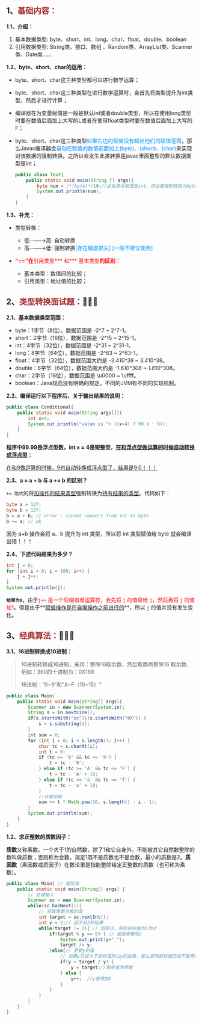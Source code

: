 ## 1、<span style="color:brown">基础内容：</span>

**1.1、介绍：**

1. 基本数据类型:   byte、short、int、long、char、float、double、boolean
2. 引用数据类型:   String类、接口、数组 、Random类、ArrayList类、Scanner类、Date类......

**1.2、byte、short、char的运用：** 

- byte、short、char这三种类型都可以进行数学运算；

- byte、short、char这三种类型在进行数学运算时，会首先将类型提升为int类型，然后才进行计算；

- 编译器在为变量赋值是一般是默认int或者double类型，所以在使用long类型时要在数值后面加上大写的L或者在使用float类型时要在数值后面加上大写的F；

- byte、short、char这三种类型<font color="#0099ff">如果右边的赋值没有超出他们的赋值范围</font>，那么Javac编译器会<font color="#0088ff">自动在赋值的数值前面加上(byte)、(short)、(char)</font>来实现对该数据的强制转换。之所以会发生此类转换是javac里面整型的默认数据类型是int；

  ```java
  public class Text{
      public static void main(String [] args){
          byte num = /*(byte)*/10;//此处原本赋值是int，但会被强制转换为byte。
          System.out.println(num);
      }
  }
  ```

**1.3、补充：**

- 类型转换：
  - 低---->高:  自动转换
  - 高---->低:   强制转换<font color="#0099ff">[存在精度损失] [一般不建议使用]</font>

- <span style='color:red'>**"=="在**引用类型*** 和*** 基本类型**的区别：**</span>
  - 基本类型：数值间的比较；
  - 引用类型：地址值的比较；



## 2、<span style="color:brown">类型转换面试题：</span>🚕🚕🚕

**2.1、基本数据类型范围：**

- byte：1字节（8位），数据范围是 -2^7 ~ 2^7-1。
- short：2字节（16位），数据范围是 -2^15 ~ 2^15-1。
- int：4字节（32位），数据范围是 -2^31 ~ 2^31-1。
- long：8字节（64位），数据范围是 -2^63 ~ 2^63-1。
- float：4字节（32位），数据范围大约是 -3.4*10^38 ~ 3.4*10^38。
- double：8字节（64位），数据范围大约是 -1.8*10^308 ~ 1.8*10^308。
- char：2字节（16位），数据范围是 \u0000 ~ \uffff。
- boolean：Java规范没有明确的规定，不同的JVM有不同的实现机制。

**2.2、编译运行以下程序后，关于输出结果的说明：**

```java
public class Conditional{
	public static void main(String args[]){
		int x=4;
		System.out.println("value is "+ ((x>4) ? 99.9 : 9));
	}
}
```

**程序中99.99是浮点型数，int x = 4是短整型**，<u>**在和浮点型做运算的时候自动转换成浮点型**</u>；

<u>在和9做运算的时候，9也自动转换成浮点型了，结果是9.0！！！</u>

**2.3、a = a + b 与 a += b 的区别？**

`+= 隐式`的将<u>加操作的结果类型</u>强制转换为<u>持有结果的类型</u>。代码如下：

```java
byte a = 127;
byte b = 127;
b = a + b; // error : cannot convert from int to byte
b += a; // ok
```

因为 a+b 操作会将 a、b 提升为 int 类型，所以将 int 类型赋值给 byte 就会编译出错！！！

**2.4、下述代码结果为多少？**

```java
int j = 0;
for (int i = 0; i < 100; i++) {
    j = j++;
}
System.out.println(j);
```

**`结果为0`**，由于<span style="color:red">`j++` 是一个后缀自增运算符，会先将 `j` 的值赋给 `j`，然后再将 `j` 的值加1</span>。但是由于**<u>赋值操作是在自增操作之前进行的</u>**，所以 `j` 的值并没有发生变化。



## 3、<span style="color:brown">经典算法：</span>🎈🎈🎈

**3.1、16进制转换成10进制：**

> 10进制转换成16进制，采用：整除16取余数，然后取商再整除16 取余数，例如：360的十进制为：0X168
>
> 16进制：”0~9“和”A~F（10~15）“

```java
public class Main{
    public static void main(String[] args){
        Scanner in = new Scanner(System.in);
        String s = in.nextLine();
        if(s.startsWith("ox")||s.startsWith("0X")) {
            s = s.substring(2);
        }
        int sum = 0;
        for (int i = 0; i < s.length(); i++) {
            char tc = s.charAt(i);
            int t = 0;
            if (tc >= '0' && tc <= '9') {
                t = tc - '0';
            } else if (tc >= 'A' && tc <= 'F') {
                t = tc - 'A' + 10;
            } else if (tc >= 'a' && tc <= 'f') {
                t = tc - 'a' + 10;
            }
            //计算加和
            sum += t * Math.pow(16, s.length() - i - 1);
        }
        System.out.println(sum);
    }
}
```

**1.2、求正整数的质数因子：**

​	**质数**又称素数。一个大于1的自然数，除了1和它自身外，不能被其它自然数整除的数叫做质数；否则称为合数。规定1既不是质数也不是合数，最小的质数是2。**质因数**（素因数或质因子）在数论里是指能整除给定正整数的质数（也可称为素数）。

```java
public class Main{ // 短除法
    public static void main(String[] args) {
        // 处理输入
        Scanner sc = new Scanner(System.in);
        while(sc.hasNext()){
            // 获取需要求解的值
            int target = sc.nextInt();
            int y = 2;// 因子从2开始算
            while(target != 1){ // 短除法，除到目标值为1为止
                if(target % y == 0) { // 能能够整除2
                    System.out.print(y+" ");
                    target /= y;
                }else{// 更新y的值
                    // 如果y已经大于目标值除以y的结果，那么说明目标值已经不能再被更小的因子整除了，剩余的目标值就是一个质数。
                    if(y > target / y) {
                        y = target;//剩余值为质数
                    } else {
                        y++;  //y值增加1
                    }
                }
            }
        }
    }
}
```

